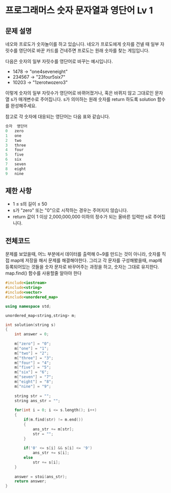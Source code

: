 # 프로그래머스 숫자 문자열과 영단어 Lv 1

## 문제 설명

네오와 프로도가 숫자놀이를 하고 있습니다. 네오가 프로도에게 숫자를 건넬 때 일부 자릿수를 영단어로 바꾼 카드를 건네주면 프로도는 원래 숫자를 찾는 게임입니다.

다음은 숫자의 일부 자릿수를 영단어로 바꾸는 예시입니다.

  * 1478 → "one4seveneight"
  * 234567 → "23four5six7"
  * 10203 → "1zerotwozero3"

이렇게 숫자의 일부 자릿수가 영단어로 바뀌어졌거나, 혹은 바뀌지 않고 그대로인 문자열 s가 매개변수로 주어집니다. s가 의미하는 원래 숫자를 return 하도록 solution 함수를 완성해주세요.

참고로 각 숫자에 대응되는 영단어는 다음 표와 같습니다.



```c++
숫자	영단어
0	zero
1	one
2	two
3	three
4	four
5	five
6	six
7	seven
8	eight
9	nine
```

## 제한 사항

  * 1 ≤ s의 길이 ≤ 50
  * s가 "zero" 또는 "0"으로 시작하는 경우는 주어지지 않습니다.
  * return 값이 1 이상 2,000,000,000 이하의 정수가 되는 올바른 입력만 s로 주어집니다.

## 전체코드

문제를 보았을때, 어느 부분에서 데이터를 출력해 0~9를 만드는 것이 아니라, 숫자를 직접 map에 저장을 해서 문제를 해결해야한다.
그리고 각 문자를 구성해봤을때, map에 등록되어있는 것들을 숫자 문자로 바꾸어주는 과정을 하고, 숫자는 그대로 유지한다.
map.find() 함수를 사용할줄 알아야 한다

```c++
#include<iostream>
#include<string>
#include<vector>
#include<unordered_map>

using namespace std;

unordered_map<string,string> m;

int solution(string s)
{
	int answer = 0;
	
	m["zero"] = "0";
	m["one"] = "1";
	m["two"] = "2";
	m["three"] = "3";
	m["four"] = "4";
	m["five"] = "5";
	m["six"] = "6";
	m["seven"] = "7";
	m["eight"] = "8";
	m["nine"] = "9";
	
	string str = "";
	string ans_str = "";
	
	for(int i = 0; i <= s.length(); i++)
	{
		if(m.find(str) != m.end())
		{
			ans_str += m[str];
			str = "";
		}
		
		if('0' <= s[i] && s[i] <= '9')
			ans_str += s[i];
		else
			str += s[i];
	}
	
	answer = stoi(ans_str);
	return answer;	
}

```


